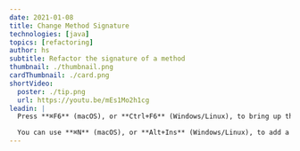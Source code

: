 ```yaml
---
date: 2021-01-08
title: Change Method Signature
technologies: [java]
topics: [refactoring]
author: hs
subtitle: Refactor the signature of a method
thumbnail: ./thumbnail.png
cardThumbnail: ./card.png
shortVideo:
  poster: ./tip.png
  url: https://youtu.be/mEs1Mo2h1cg
leadin: |
  Press **⌘F6** (macOS), or **Ctrl+F6** (Windows/Linux), to bring up the **Change Signature** dialog. You can add or remove method parameters here.  

  You can use **⌘N** (macOS), or **Alt+Ins** (Windows/Linux), to add a new parameter.  
---
```

